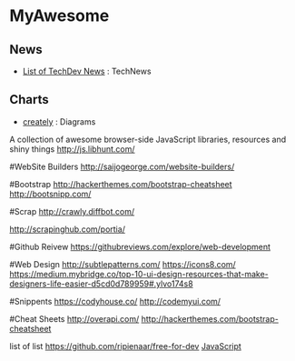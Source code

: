 # MyAwesome

## News
- [List of TechDev News](https://github.com/sdmg15/Best-websites-a-programmer-should-visit#news) : TechNews


## Charts
- [creately](creately.com) : Diagrams

A collection of awesome browser-side JavaScript libraries, resources and shiny things
http://js.libhunt.com/

#WebSite Builders
http://saijogeorge.com/website-builders/

#Bootstrap
http://hackerthemes.com/bootstrap-cheatsheet
http://bootsnipp.com/


#Scrap
http://crawly.diffbot.com/

http://scrapinghub.com/portia/

#Github Reivew
https://githubreviews.com/explore/web-development


#Web Design
http://subtlepatterns.com/
https://icons8.com/
https://medium.mybridge.co/top-10-ui-design-resources-that-make-designers-life-easier-d5cd0d789959#.ylvo174s8

#Snippents
https://codyhouse.co/
http://codemyui.com/

#Cheat Sheets
http://overapi.com/
http://hackerthemes.com/bootstrap-cheatsheet

list of list
https://github.com/ripienaar/free-for-dev
[JavaScript](https://github.com/sorrycc/awesome-javascript)
